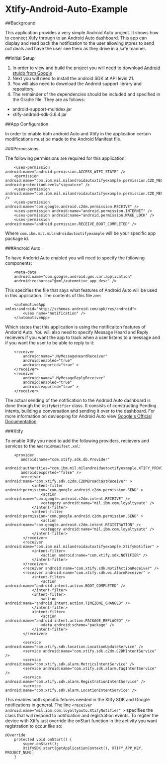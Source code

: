 # Xtify-Android-Auto-Example

##Background

This application provides a very simple Android Auto project. It shows how to connect Xtify through to an Android Auto dashboard. This app
can display and read back the notification to the user allowing stores to send out deals and have the user see them as they drive in a safe manner.

##Initial Setup

1. In order to view and build the project you will need to download [Android stuido from Google](https://developer.android.com/sdk/index.html)
2. Next you will need to install the android SDK at API level 21.
3. You will also need to download the Android support library and repository.
4. The remainder of the dependencies should be included and specified in the Gradle file. They are as follows:
  * android-support-multidex.jar
  * xtify-android-sdk-2.6.4.jar
  
##App Configuration

In order to enable both android Auto and Xtify in the application certain modifications must be made to the Android Manifest file.

###Permissions

The following permissions are required for this application:

```
    <uses-permission android:name="android.permission.ACCESS_WIFI_STATE" />
    <permission android:name="com.ibm.mil.milandroidautoxtifyexample.permission.C2D_MESSAGE" android:protectionLevel="signature" />
    <uses-permission android:name="com.ibm.mil.milandroidautoxtifyexample.permission.C2D_MESSAGE" />
    <uses-permission android:name="com.google.android.c2dm.permission.RECEIVE" />
    <uses-permission android:name="android.permission.INTERNET" />
    <uses-permission android:name="android.permission.WAKE_LOCK" />
    <uses-permission android:name="android.permission.RECEIVE_BOOT_COMPLETED" />
```
Where `com.ibm.mil.milandroidautoxtifyexample` will be your specific app package id.

###Android Auto

To have Andorid Auto enabled you will need to specify the following components:

```         
    <meta-data
    android:name="com.google.android.gms.car.application"
    android:resource="@xml/automotive_app_desc" />
```
This specifies the file that says what features of Android Auto will be used in this application. The contents of this file are:

```
    <automotiveApp xmlns:android="http://schemas.android.com/apk/res/android">
        <uses name="notification" />
    </automotiveApp>
```
Which states that this application is using the notificaiton features of Andorid Auto. You will also need to specify Message Heard and Reply recievers if you want the app to track
when a user listens to a message and if you want the user to be able to reply to it:

```
    <receiver
        android:name=".MyMessageHeardReceiver"
        android:enabled="true"
        android:exported="true" >
    </receiver>
    <receiver
        android:name=".MyMesageReplyReceiver"
        android:enabled="true"
        android:exported="true" >
    </receiver>
```

The actual sending of the notification to the Android Auto dashboard is done through the `XtifyNotifier` class. It consists of constructing Pending intents, building a conversation
and sending it over to the dashboard. For more information on devleoping for Android Auto view [Google's Official Documentation](https://developer.android.com/training/auto/start/index.html)

###Xtify

To enable Xtify you need to add the following providers, recievers and services to the `AndroidManifest.xml`:

```
    <provider
       android:name="com.xtify.sdk.db.Provider"
       android:authorities="com.ibm.mil.milandroidautoxtifyexample.XTIFY_PROVIDE
	   android:exported="false" />
       <receiver android:name="com.xtify.sdk.c2dm.C2DMBroadcastReceiver" >
            <intent-filter android:permission="com.google.android.c2dm.permission.SEND" >
                <action android:name="com.google.android.c2dm.intent.RECEIVE" />
                <category android:name="mil.ibm.com.loyaltyauto" />
            </intent-filter>
            <intent-filter android:permission="com.google.android.c2dm.permission.SEND" >
                <action android:name="com.google.android.c2dm.intent.REGISTRATION" />
                <category android:name="mil.ibm.com.loyaltyauto" />
            </intent-filter>
        </receiver>
        <receiver android:name="com.ibm.mil.milandroidautoxtifyexample.XtifyNotifier" >
            <intent-filter>
                <action android:name="com.xtify.sdk.NOTIFIER" />
            </intent-filter>
        </receiver>
        <receiver android:name="com.xtify.sdk.NotifActionReceiver" />
        <receiver android:name="com.xtify.sdk.wi.AlarmReceiver" >
            <intent-filter>
                <action android:name="android.intent.action.BOOT_COMPLETED" />
            </intent-filter>
            <intent-filter>
                <action android:name="android.intent.action.TIMEZONE_CHANGED" />
            </intent-filter>
            <intent-filter>
                <action android:name="android.intent.action.PACKAGE_REPLACED" />
                <data android:scheme="package" />
            </intent-filter>
        </receiver>

        <service android:name="com.xtify.sdk.location.LocationUpdateService" />
        <service android:name="com.xtify.sdk.c2dm.C2DMIntentService" />
        <service android:name="com.xtify.sdk.alarm.MetricsIntentService" />
        <service android:name="com.xtify.sdk.alarm.TagIntentService" />
        <service android:name="com.xtify.sdk.alarm.RegistrationIntentService" />
        <service android:name="com.xtify.sdk.alarm.LocationIntentService" />
```
This enables both specific fetures needed in the Xtify SDK and Google notifications in general. The line `<receiver android:name="mil.ibm.com.loyaltyauto.XtifyNotifier" >`
specifies the class that will respond to notification and registration events. To regiter the device with Xtify just override the onStart function in the activity you want
registration to occur like so:

```
@Override
    protected void onStart() {
        super.onStart();
        XtifySDK.start(getApplicationContext(), XTIFY_APP_KEY, PROJECT_NUM);
    }
```



